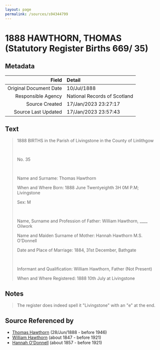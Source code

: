 ```yaml
---
layout: page
permalink: /sources/s94344799
---
```


# 1888 HAWTHORN, THOMAS (Statutory Register Births 669/ 35)

## Metadata

Field | Detail
---:|:---
Original Document Date | 10/Jul/1888
Responsible Agency | National Records of Scotland
Source Created | 17/Jan/2023 23:27:17
Source Last Updated | 17/Jan/2023 23:57:43

## Text

> 1888 BIRTHS in the Parish of Livingstone in the County of Linlithgow
>
> <br/>
>
> No. 35
>
> <br/>
>
> Name and Surname: Thomas Hawthorn
>
> When and Where Born: 1888 June Twentyeighth 3H 0M P.M; Livingstone
>
> Sex: M
>
> <br/>
>
> Name, Surname and Profession of Father: William Hawthorn, ____ Oilwork
>
> Name and Maiden Surname of Mother: Hannah Hawthorn M.S. O'Donnell
>
> Date and Place of Marriage: 1884, 31st December, Bathgate
>
> <br/>
>
> Informant and Qualification: William Hawthorn, Father (Not Present)
>
> When and Where Registered: 1888 10th July at Livingstone
>

## Notes

> The register does indeed spell it "Livingstone" with an "e" at the end.
>


## Source Referenced by

* [Thomas Hawthorn](../people/@30039040@-thomas-hawthorn-b1888-6-28-d1946.md) (28/Jun/1888 - before 1946)
* [William Hawthorn](../people/@92463484@-william-hawthorn-b1847-d1921.md) (about 1847 - before 1921)
* [Hannah O'Donnell](../people/@64641527@-hannah-o'donnell-b1857-d1921.md) (about 1857 - before 1921)
